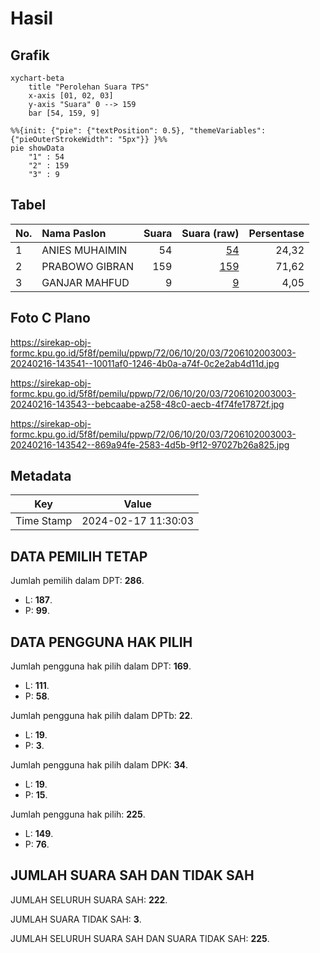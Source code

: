 # Hasil

## Grafik

```mermaid
xychart-beta
    title "Perolehan Suara TPS"
    x-axis [01, 02, 03]
    y-axis "Suara" 0 --> 159
    bar [54, 159, 9]
```

```mermaid
%%{init: {"pie": {"textPosition": 0.5}, "themeVariables": {"pieOuterStrokeWidth": "5px"}} }%%
pie showData
    "1" : 54
    "2" : 159
    "3" : 9
```

## Tabel

| No. | Nama Paslon    | Suara | Suara (raw) | Persentase |
|:--- |:-------------- | -----:| -----------:| ----------:|
| 1   | ANIES MUHAIMIN | 54    | [54][p-1]   | 24,32      |
| 2   | PRABOWO GIBRAN | 159   | [159][p-2]  | 71,62      |
| 3   | GANJAR MAHFUD  | 9     | [9][p-3]    | 4,05       |


[p-1]: https://github.com/gigit-pemilu/pemilu-2024-72-sulawesi-tengah/blob/main/pilpres/hitung-suara/sub/72-sulawesi-tengah/sub/06-morowali/sub/10-bahodopi/sub/2003-labota/sub/003-tps/sub/paslon-1.txt
[p-2]: https://github.com/gigit-pemilu/pemilu-2024-72-sulawesi-tengah/blob/main/pilpres/hitung-suara/sub/72-sulawesi-tengah/sub/06-morowali/sub/10-bahodopi/sub/2003-labota/sub/003-tps/sub/paslon-2.txt
[p-3]: https://github.com/gigit-pemilu/pemilu-2024-72-sulawesi-tengah/blob/main/pilpres/hitung-suara/sub/72-sulawesi-tengah/sub/06-morowali/sub/10-bahodopi/sub/2003-labota/sub/003-tps/sub/paslon-3.txt

## Foto C Plano

https://sirekap-obj-formc.kpu.go.id/5f8f/pemilu/ppwp/72/06/10/20/03/7206102003003-20240216-143541--10011af0-1246-4b0a-a74f-0c2e2ab4d11d.jpg

https://sirekap-obj-formc.kpu.go.id/5f8f/pemilu/ppwp/72/06/10/20/03/7206102003003-20240216-143543--bebcaabe-a258-48c0-aecb-4f74fe17872f.jpg

https://sirekap-obj-formc.kpu.go.id/5f8f/pemilu/ppwp/72/06/10/20/03/7206102003003-20240216-143542--869a94fe-2583-4d5b-9f12-97027b26a825.jpg


## Metadata

| Key        | Value               |
| ---------- | ------------------- |
| Time Stamp | 2024-02-17 11:30:03 |


## DATA PEMILIH TETAP

Jumlah pemilih dalam DPT: **286**.
 * L: **187**.
 * P: **99**.

## DATA PENGGUNA HAK PILIH

Jumlah pengguna hak pilih dalam DPT: **169**.
 * L: **111**.
 * P: **58**.

Jumlah pengguna hak pilih dalam DPTb: **22**.
 * L: **19**.
 * P: **3**.

Jumlah pengguna hak pilih dalam DPK: **34**.
 * L: **19**.
 * P: **15**.

Jumlah pengguna hak pilih: **225**.
 * L: **149**.
 * P: **76**.

## JUMLAH SUARA SAH DAN TIDAK SAH

JUMLAH SELURUH SUARA SAH: **222**.

JUMLAH SUARA TIDAK SAH: **3**.

JUMLAH SELURUH SUARA SAH DAN SUARA TIDAK SAH: **225**.


